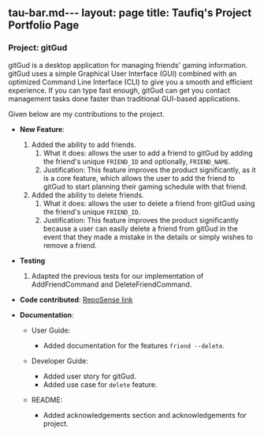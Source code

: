 tau-bar.md---
layout: page
title: Taufiq's Project Portfolio Page
---

### Project: gitGud

gitGud is a desktop application for managing friends' gaming information. gitGud uses a simple Graphical User Interface
(GUI) combined with an optimized Command Line Interface (CLI) to give you a smooth and efficient experience. If you can
type fast enough, gitGud can get you contact management tasks done faster than traditional GUI-based applications.

Given below are my contributions to the project.

* **New Feature**:
  1. Added the ability to add friends.
      1. What it does: allows the user to add a friend to gitGud by adding the friend's unique `FRIEND_ID` and
         optionally, `FRIEND_NAME`.
      2. Justification: This feature improves the product significantly, as it is a core feature, which allows the
         user to add the friend to gitGud to start planning their gaming schedule with that friend.
  2. Added the ability to delete friends.
     1. What it does: allows the user to delete a friend from gitGud using the friend's unique `FRIEND_ID`.
     2. Justification: This feature improves the product significantly because a user can easily delete a friend from
           gitGud in the event that they made a mistake in the details or simply wishes to remove a friend.
  
* **Testing**
  1. Adapted the previous tests for our implementation of AddFriendCommand and DeleteFriendCommand.
  
* **Code contributed**: [RepoSense link](https://nus-cs2103-ay2122s1.github.io/tp-dashboard/?search=tau-bar&sort=groupTitle&sortWithin=title&timeframe=commit&mergegroup=&groupSelect=groupByRepos&breakdown=true&checkedFileTypes=docs~functional-code~test-code~other&since=2021-09-17&tabOpen=true&tabType=authorship&zFR=false&tabAuthor=MarcusTXK&tabRepo=AY2122S1-CS2103T-W13-4%2Ftp%5Bmaster%5D&authorshipIsMergeGroup=false&authorshipFileTypes=&authorshipIsBinaryFileTypeChecked=false)

* **Documentation**:
    * User Guide:
        * Added documentation for the features `friend --delete`.

    * Developer Guide:
        * Added user story for gitGud.
        * Added use case for `delete` feature.

    * README:
        * Added acknowledgements section and acknowledgements for project. 
